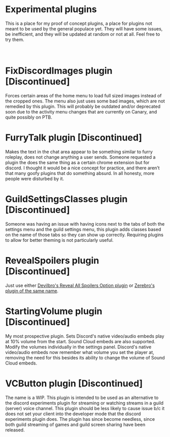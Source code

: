 # Experimental plugins

<div>This is a place for my proof of concept plugins, a place for plugins not meant to be used by the general populace yet. They will have some issues, be inefficient, and they will be updated at random or not at all. Feel free to try them.</div><br><br>

# FixDiscordImages plugin [Discontinued]

<div>Forces certain areas of the home menu to load full sized images instead of the cropped ones. The menu also just uses some bad images, which are not remedied by this plugin. This will probably be outdated and/or deprecated soon due to the activity menu changes that are currently on Canary, and quite possibly on PTB.</div>

# FurryTalk plugin [Discontinued]

<div>Makes the text in the chat area appear to be something similar to furry roleplay, does not change anything a user sends. Someone requested a plugin the does the same thing as a certain chrome extension but for discord. I thought it would be a nice concept for practice, and there aren’t that many goofy plugins that do something absurd. In all honesty, more people were disturbed by it.</div>

# GuildSettingsClasses plugin [Discontinued]

<div>Someone was having an issue with having icons next to the tabs of both the settings menu and the guild settings menu, this plugin adds classes based on the name of those tabs so they can show up correctly. Requiring plugins to allow for better theming is not particularly useful.</div>

# RevealSpoilers plugin [Discontinued]

<div>Just use either <a href="https://github.com/mwittrien/BetterDiscordAddons/blob/master/Plugins/RevealAllSpoilersOption/RevealAllSpoilersOption.plugin.js">Devilbro's Reveal All Spoilers Option plugin</a> or <a href="https://github.com/rauenzi/BetterDiscordAddons/tree/master/Plugins/RevealSpoilers">Zerebro's plugin of the same name</a>.</div>

# StartingVolume plugin [Discontinued]

<div>My most prospective plugin. Sets Discord's native video/audio embeds play at 10% volume from the start. Sound Cloud embeds are also supported. Modify the volumes individually in the settings panel. Discord's native video/audio embeds now remember what volume you set the player at, removing the need for this besides its ability to change the volume of Sound Cloud embeds.</div>

# VCButton plugin [Discontinued]

<div>The name is a WIP. This plugin is intended to be used as an alternative to the discord experiments plugin for streaming or watching streams in a guild (server) voice channel. This plugin should be less likely to cause issue b/c it does not set your client into the developer mode that the discord experiments plugin does. The plugin has since become needless, since both guild streaming of games and guild screen sharing have been released.</div>
